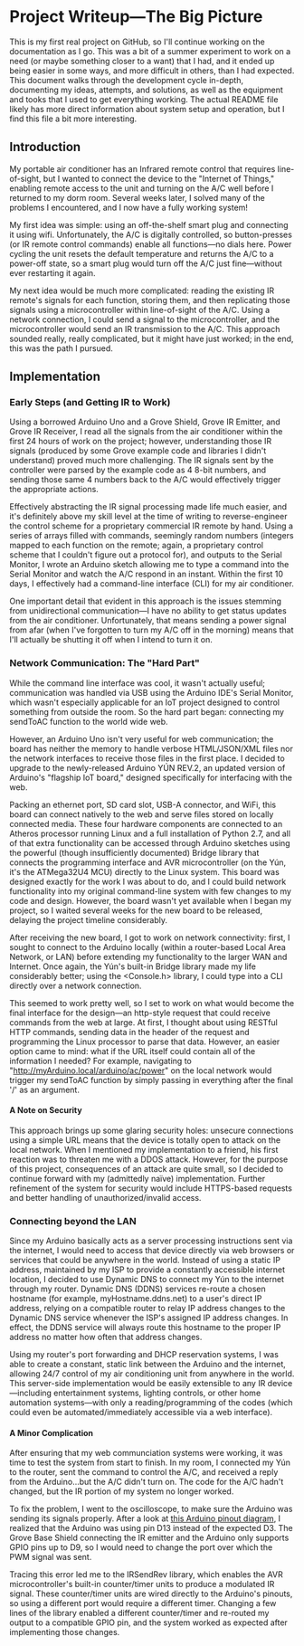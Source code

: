 # Project Writeup—The Big Picture

This is my first real project on GitHub, so I'll continue working on the documentation as I go. This was a bit of a summer experiment to work on a need (or maybe something closer to a want) that I had, and it ended up being easier in some ways, and more difficult in others, than I had expected. This document walks through the development cycle in-depth, documenting my ideas, attempts, and solutions, as well as the equipment and tooks that I used to get everything working. The actual README file likely has more direct information about system setup and operation, but I find this file a bit more interesting.

## Introduction
My portable air conditioner has an Infrared remote control that requires line-of-sight, but I wanted to connect the device to the "Internet of Things," enabling remote access to the unit and turning on the A/C well before I returned to my dorm room. Several weeks later, I solved many of the problems I encountered, and I now have a fully working system!
  
My first idea was simple: using an off-the-shelf smart plug and connecting it using wifi. Unfortunately, the A/C is digitally controlled, so button-presses (or IR remote control commands) enable all functions—no dials here. Power cycling the unit resets the default temperature and returns the A/C to a power-off state, so a smart plug would turn off the A/C just fine—without ever restarting it again.
  
My next idea would be much more complicated: reading the existing IR remote's signals for each function, storing them, and then replicating those signals using a microcontroller within line-of-sight of the A/C. Using a network connection, I could send a signal to the microcontroller, and the microcontroller would send an IR transmission to the A/C. This approach sounded really, really complicated, but it might have just worked; in the end, this was the path I pursued.
  
## Implementation
### Early Steps (and Getting IR to Work)
Using a borrowed Arduino Uno and a Grove Shield, Grove IR Emitter, and Grove IR Receiver, I read all the signals from the air conditioner within the first 24 hours of work on the project; however, understanding those IR signals (produced by some Grove example code and libraries I didn't understand) proved much more challenging. The IR signals sent by the controller were parsed by the example code as 4 8-bit numbers, and sending those same 4 numbers back to the A/C would effectively trigger the appropriate actions.
  
Effectively abstracting the IR signal processing made life much easier, and it's definitely above my skill level at the time of writing to reverse-engineer the control scheme for a proprietary commercial IR remote by hand. Using a series of arrays filled with commands, seemingly random numbers (integers mapped to each function on the remote; again, a proprietary control scheme that I couldn't figure out a protocol for), and outputs to the Serial Monitor, I wrote an Arduino sketch allowing me to type a command into the Serial Monitor and watch the A/C respond in an instant. Within the first 10 days, I effectively had a command-line interface (CLI) for my air conditioner.
  
One important detail that evident in this approach is the issues stemming from unidirectional communication—I have no ability to get status updates from the air conditioner. Unfortunately, that means sending a power signal from afar (when I've forgotten to turn my A/C off in the morning) means that I'll actually be shutting it off when I intend to turn it on.
  
### Network Communication: The "Hard Part"
While the command line interface was cool, it wasn't actually useful; communication was handled via USB using the Arduino IDE's Serial Monitor, which wasn't especially applicable for an IoT project designed to control something from outside the room. So the hard part began: connecting my sendToAC function to the world wide web.
  
However, an Arduino Uno isn't very useful for web communication; the board has neither the memory to handle verbose HTML/JSON/XML files nor the network interfaces to receive those files in the first place. I decided to upgrade to the newly-released Arduino YÚN REV.2, an updated version of Arduino's "flagship IoT board," designed specifically for interfacing with the web.
  
Packing an ethernet port, SD card slot, USB-A connector, and WiFi, this board can connect natively to the web and serve files stored on locally connected media. These four hardware components are connected to an Atheros processor running Linux and a full installation of Python 2.7, and all of that extra functionality can be accessed through Arduino sketches using the powerful (though insufficiently documented) Bridge library that connects the programming interface and AVR microcontroller (on the Yún, it's the ATMega32U4 MCU) directly to the Linux system. This board was designed exactly for the work I was about to do, and I could build network functionality into my original command-line system with few changes to my code and design. However, the board wasn't yet available when I began my project, so I waited several weeks for the new board to be released, delaying the project timeline considerably.
  
After receiving the new board, I got to work on network connectivity: first, I sought to connect to the Arduino locally (within a router-based Local Area Network, or LAN) before extending my functionality to the larger WAN and Internet. Once again, the Yún's built-in Bridge library made my life considerably better; using the <Console.h> library, I could type into a CLI directly over a network connection.

This seemed to work pretty well, so I set to work on what would become the final interface for the design—an http-style request that could receive commands from the web at large. At first, I thought about using RESTful HTTP commands, sending data in the header of the request and programming the Linux processor to parse that data. However, an easier option came to mind: what if the URL itself could contain all of the information I needed? For example, navigating to "http://myArduino.local/arduino/ac/power" on the local network would trigger my sendToAC function by simply passing in everything after the final '/' as an argument.

#### A Note on Security
This approach brings up some glaring security holes: unsecure connections using a simple URL means that the device is totally open to attack on the local network. When I mentioned my implementation to a friend, his first reaction was to threaten me with a DDOS attack. However, for the purpose of this project, consequences of an attack are quite small, so I decided to continue forward with my (admittedly naïve) implementation. Further refinement of the system for security would include HTTPS-based requests and better handling of unauthorized/invalid access.

### Connecting beyond the LAN
Since my Arduino basically acts as a server processing instructions sent via the internet, I would need to access that device directly via web browsers or services that could be anywhere in the world. Instead of using a static IP address, maintained by my ISP to provide a constantly accessible internet location, I decided to use Dynamic DNS to connect my Yún to the internet through my router. Dynamic DNS (DDNS) services re-route a chosen hostname (for example, myHostname.ddns.net) to a user's direct IP address, relying on a compatible router to relay IP address changes to the Dynamic DNS service whenever the ISP's assigned IP address changes. In effect, the DDNS service will always route this hostname to the proper IP address no matter how often that address changes.

Using my router's port forwarding and DHCP reservation systems, I was able to create a constant, static link between the Arduino and the internet, allowing 24/7 control of my air conditioning unit from anywhere in the world. This server-side implementation would be easily extensible to any IR device—including entertainment systems, lighting controls, or other home automation systems—with only a reading/programming of the codes (which could even be automated/immediately accessible via a web interface).

#### A Minor Complication
After ensuring that my web communciation systems were working, it was time to test the system from start to finish. In my room, I connected my Yún to the router, sent the command to control the A/C, and received a reply from the Arduino...but the A/C didn't turn on. The code for the A/C hadn't changed, but the IR portion of my system no longer worked.

To fix the problem, I went to the oscilloscope, to make sure the Arduino was sending its signals properly. After a look at [this Arduino pinout diagram](http://orig03.deviantart.net/07cc/f/2013/290/a/e/yun_by_pighixxx-d6qvbq4.png), I realized that the Arduino was using pin D13 instead of the expected D3. The Grove Base Shield connecting the IR emitter and the Arduino only supports GPIO pins up to D9, so I would need to change the port over which the PWM signal was sent.

Tracing this error led me to the IRSendRev library, which enables the AVR microcontroller's built-in counter/timer units to produce a modulated IR signal. These counter/timer units are wired directly to the Arduino's pinouts, so using a different port would require a different timer. Changing a few lines of the library enabled a different counter/timer and re-routed my output to a compatible GPIO pin, and the system worked as expected after implementing those changes.
